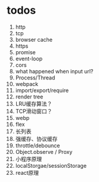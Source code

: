 # todos

1. http
2. tcp
3. browser cache
4. https
5. promise
6. event-loop
7. cors
8. what happened when input url?
9. Process/Thread
10. webpack
11. import/export/require
12. render tree
13. LRU缓存算法？
14. TCP滑动窗口？
15. webp
16. flex
17. 长列表
18. 强缓存、协议缓存
19. throttle/debounce
20. Object.observe / Proxy
21. 小程序原理
22. localStorgae/sessionStorage
23. react原理